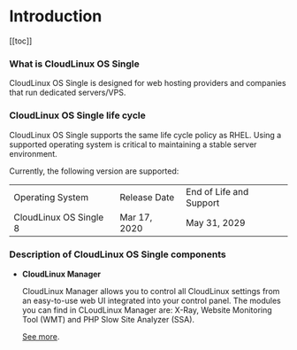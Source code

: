 # Introduction

[[toc]]

### What is CloudLinux OS Single

CloudLinux OS Single is designed for web hosting providers and companies that run dedicated servers/VPS. 

### CloudLinux OS Single life cycle

CloudLinux OS Single supports the same life cycle policy as RHEL. Using a supported operating system is critical to maintaining a stable server environment.

Currently, the following version are supported:

| |  | |
|-|--|-|
|Operating System | Release Date| End of Life and Support|
|CloudLinux OS Single 8 | Mar 17, 2020 | May 31, 2029 |

### Description of CloudLinux OS Single components

* **CloudLinux Manager**

  CloudLinux Manager allows you to control all CloudLinux settings from an easy-to-use web UI integrated into your control panel. The modules you can find in CLoudLinux Manager are: X-Ray, Website Monitoring Tool (WMT) and PHP Slow Site Analyzer (SSA).

  [See more](/single/manager/).
